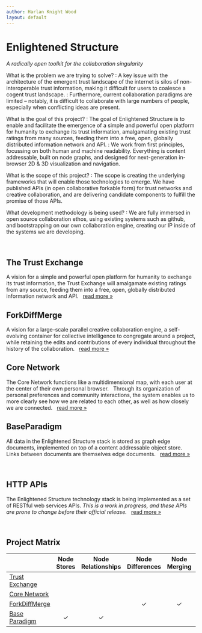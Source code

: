 ```yaml
---
author: Harlan Knight Wood
layout: default
---
```


Enlightened Structure
=====================

_A radically open toolkit for the collaboration singularity_

What is the problem we are trying to solve?
  : A key issue with the architecture of the emergent trust landscape of the internet is silos of non-interoperable trust information, making it difficult for users to coalesce a cogent trust landscape.
  : Furthermore, current collaboration paradigms are limited – notably, it is difficult to collaborate with large numbers of people, especially when conflicting ideas are present.

What is the goal of this project?
  : The goal of Enlightened Structure is to enable and facilitate the emergence of a simple and powerful open platform for humanity to exchange its trust information, amalgamating existing trust ratings from many sources, feeding them into a free, open, globally distributed information network and API.
  : We work from first principles, focussing on both human and machine readability. Everything is content addressable, built on node graphs, and designed for next-generation in-browser 2D & 3D visualization and navigation.

What is the scope of this project?
  : The scope is creating the underlying frameworks that will enable those technologies to emerge. We have published APIs (in open collaborative forkable form) for trust networks and creative collaboration, and are delivering candidate components to fulfill the promise of those APIs.

What development methodology is being used?
  : We are fully immersed in open source collaboration ethos, using existing systems such as github, and bootstrapping on our own collaboration engine, creating our IP inside of the systems we are developing.

<div class="hr-ellipsis">&nbsp;</div>

The Trust Exchange
------------------

A vision for a simple and powerful open platform for humanity to exchange its trust information, the
Trust Exchange will amalgamate existing ratings from any source, feeding them into a free, open,
globally distributed information network and API. &nbsp; [read more &raquo;](/Trust_Exchange)

ForkDiffMerge
-------------

A vision for a large-scale parallel creative collaboration engine, a self-evolving container for
collective intelligence to congregate around a project, while retaining the edits and contributions
of every individual throughout the history of the collaboration. &nbsp; [read more
&raquo;](/ForkDiffMerge)

Core Network
------------

The Core Network functions like a multidimensional map, 
with each user at the center of their own personal browser.  
Through its organization of personal preferences and community interactions, 
the system enables us to more clearly see how we are related to each other, 
as well as how closely we are connected. &nbsp; [read more
&raquo;](/Core_Network)

BaseParadigm
------------

All data in the Enlightened Structure stack is stored as graph edge documents, implemented on top
of a content addressable object store. Links between documents are themselves edge documents.
&nbsp; [read more &raquo;](/BaseParadigm)


<div class="hr-ellipsis">&nbsp;</div>

HTTP APIs
---------

The Enlightened Structure technology stack is being implemented as a set of RESTful web services
APIs. *This is a work in progress, and these APIs are prone to change before their official
release.* &nbsp; [read more &raquo;](/API)

<div class="hr-ellipsis">&nbsp;</div>

Project Matrix
--------------

|                          | Node Stores                 | Node Relationships        | Node Differences      | Node Merging                | Node Visualization       | Node Navigation    | Trust Ratings               |
|:-------------------------|:---------------------------:|:-------------------------:|:---------------------:|:---------------------------:|:------------------------:|:------------------:|:---------------------------:|
| [Trust Exchange][]       |                             |                           |                       |                             |                          |                    | &#x2713;                    |
| [Core Network][]         |                             |                           |                       |                             | &#x2713;                 | &#x2713;           |                             |
| [ForkDiffMerge][]        |                             |                           |  &#x2713;             |  &#x2713;                   |                          |                    |                             |
| [Base Paradigm][]        |  &#x2713;                   |  &#x2713;                 |                       |                             |                          |                    |                             |

[Trust Exchange]: /Trust_Exchange
[Core Network]: /Core_Network
[ForkDiffMerge]: /ForkDiffMerge
[Base Paradigm]: /BaseParadigm
[Core Network]: /Core_Network
